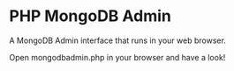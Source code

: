 # PHP MongoDB Admin

A MongoDB Admin interface that runs in your web browser.

Open mongodbadmin.php in your browser and have a look!